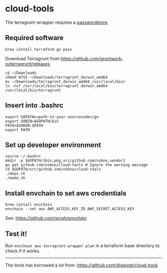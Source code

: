 # cloud-tools

The terragrunt-wrapper requires a [passwordstore](https://www.passwordstore.org).

## Required software

```
brew install terraform go pass
```

Download Terragrunt from https://github.com/gruntwork-io/terragrunt/releases

```
cd ~/Downloads
chmod 0755 ~/Downloads/terragrunt_darwin_amd64
mv ~/Downloads/terragrunt_darwin_amd64 /usr/local/bin/
ln -nsf /usr/local/bin/terragrunt_darwin_amd64 /usr/local/bin/terragrunt

```

## Insert into .bashrc
```
export GOPATH=<path-to-your-sourcecode>/go
export GOBIN=$GOPATH/bin
PATH=$GOBIN:$PATH
export PATH
```

## Set up developer environment

```
source ~/.bashrc
mkdir -p $GOPATH/{bin,pkg,src/github.com/nsbno,vendor}
go get github.com/nsbno/cloud-tools # Ignore the warning message
cd $GOPATH/src/github.com/nsbno/cloud-tools
./deps.sh
./make.sh
```

## Install envchain to set aws credentials
```
brew install envchain
envchain --set aws AWS_ACCESS_KEY_ID AWS_SECRET_ACCESS_KEY
```
See: https://github.com/sorah/envchain

## Test it!

Run `envchain aws terragrunt-wrapper plan` in a terraform base directory to check if it works.

---
The tools has borrowed a lot from: https://github.com/digipost/cloud-tools
